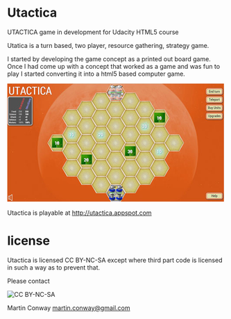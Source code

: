 Utactica
========

UTACTICA game in development for Udacity HTML5 course

Utatica is a turn based, two player, resource gathering, strategy game.

I started by developing the game concept as a printed out board game. Once I had come up with a concept that worked as a game and was fun to play I started converting it into a html5 based computer game.

![screenshot](https://github.com/martyman-au/utactica/raw/master/img/Utactica-screenshot.jpg)

Utactica is playable at http://utactica.appspot.com

license
=======

Utactica is licensed CC BY-NC-SA except where third part code is licensed in such a way as to prevent that.

Please contact 

![CC BY-NC-SA](http://i.creativecommons.org/l/by-nc-sa/3.0/80x15.png)

Martin Conway martin.conway@gmail.com
